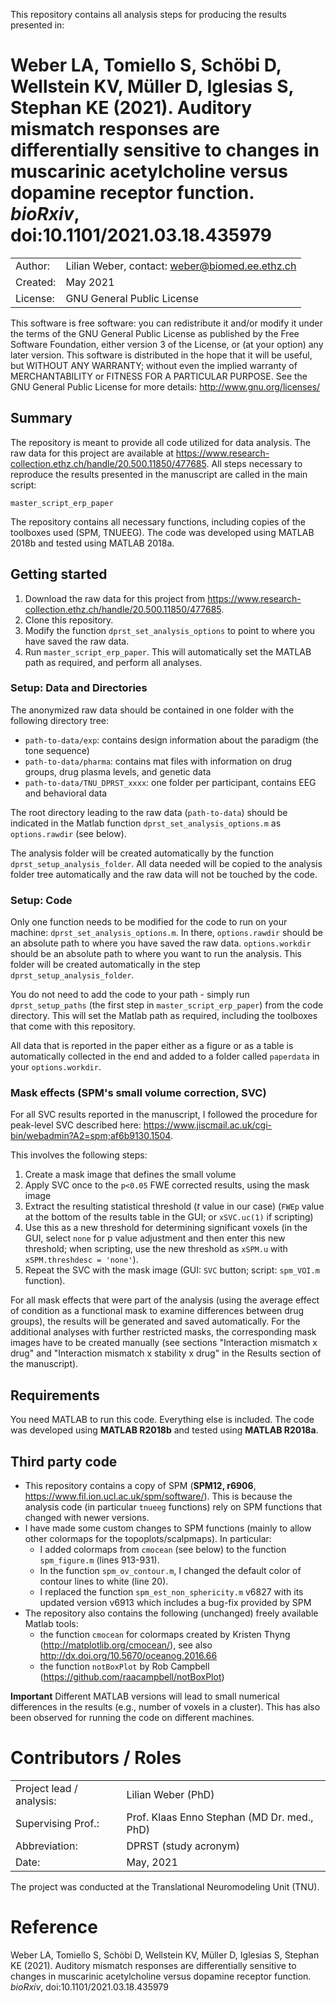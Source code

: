 This repository contains all analysis steps for producing the results presented in:

Weber LA, Tomiello S, Schöbi D, Wellstein KV, Müller D, Iglesias S, Stephan KE (2021).
Auditory mismatch responses are differentially sensitive to changes in muscarinic 
acetylcholine versus dopamine receptor function. _bioRxiv_, doi:10.1101/2021.03.18.435979
======================================================================================

|           |                                                |
| --------- | ---------------------------------------------- |
| Author:   | Lilian Weber, contact: weber@biomed.ee.ethz.ch |
| Created:  | May 2021                                       |
| License:  | GNU General Public License                     |

This software is free software: you can redistribute it and/or modify it under the terms of the GNU General Public License as published by the Free Software Foundation, either version 3 of the License, or (at your option) any later version. This software is distributed in the hope that it will be useful, but WITHOUT ANY WARRANTY; without even the implied warranty of MERCHANTABILITY or FITNESS FOR A PARTICULAR PURPOSE.
See the GNU General Public License for more details: http://www.gnu.org/licenses/

## Summary
The repository is meant to provide all code utilized for data analysis. The raw data for this project are available 
at https://www.research-collection.ethz.ch/handle/20.500.11850/477685. All steps necessary to reproduce the results presented in the manuscript are called in the main script:
```
master_script_erp_paper
```
The repository contains all necessary functions, including copies of the toolboxes used (SPM, TNUEEG). The code was
developed using MATLAB 2018b and tested using MATLAB 2018a.

## Getting started
1. Download the raw data for this project from https://www.research-collection.ethz.ch/handle/20.500.11850/477685.
2. Clone this repository.
3. Modify the function `dprst_set_analysis_options` to point to where you have saved the raw data.
4. Run `master_script_erp_paper`. This will automatically set the MATLAB path as required, and perform all analyses.

### Setup: Data and Directories
The anonymized raw data should be contained in one folder with the following directory tree:
- `path-to-data/exp`: contains design information about the paradigm (the tone sequence)
- `path-to-data/pharma`: contains mat files with information on drug groups, drug plasma levels, and genetic data
- `path-to-data/TNU_DPRST_xxxx`: one folder per participant, contains EEG and behavioral data
							
The root directory leading to the raw data (`path-to-data`) should be indicated in the
Matlab function `dprst_set_analysis_options.m` as `options.rawdir` (see below).

The analysis folder will be created automatically by the function 
`dprst_setup_analysis_folder`. All data needed will be copied to the analysis folder
tree automatically and the raw data will not be touched by the code. 

### Setup: Code
Only one function needs to be modified for the code to run on your machine: `dprst_set_analysis_options.m`.
In there, `options.rawdir` should be an absolute path to where you have saved the raw data.
`options.workdir` should be an absolute path to where you want to run the analysis. This folder will be created
automatically in the step `dprst_setup_analysis_folder`.

You do not need to add the code to your path - simply run `dprst_setup_paths` (the first step in `master_script_erp_paper`) from the code directory. This will set the Matlab path as required, including the 
toolboxes that come with this repository. 

All data that is reported in the paper either as a figure or as a table is automatically collected in the end 
and added to a folder called `paperdata` in your `options.workdir`. 

### Mask effects (SPM's small volume correction, SVC)
For all SVC results reported in the manuscript, I followed the procedure for peak-level SVC described here:
https://www.jiscmail.ac.uk/cgi-bin/webadmin?A2=spm;af6b9130.1504. 

This involves the following steps:
1. Create a mask image that defines the small volume
2. Apply SVC once to the `p<0.05` FWE corrected results, using the mask image
3. Extract the resulting statistical threshold (_t_ value in our case) (`FWEp` value at the bottom of the results table in the GUI; or `xSVC.uc(1)` if scripting)
4. Use this as a new threshold for determining significant voxels (in the GUI, select `none` for p value adjustment and then enter this new threshold; when scripting, use the new threshold as `xSPM.u` with `xSPM.threshdesc = 'none'`).
5. Repeat the SVC with the mask image (GUI: `SVC` button; script: `spm_VOI.m` function).

For all mask effects that were part of the analysis (using the average effect of condition as a functional mask to examine differences between drug groups), the results will be generated and saved automatically. For the additional analyses with further restricted masks, the corresponding mask images have to be created manually (see sections "Interaction mismatch x drug" and "Interaction mismatch x stability x drug" in the Results section of the manuscript).

## Requirements
You need MATLAB to run this code. Everything else is included. The code was developed using **MATLAB R2018b** 
and tested using **MATLAB R2018a**.

## Third party code
- This repository contains a copy of SPM (**SPM12, r6906**, https://www.fil.ion.ucl.ac.uk/spm/software/). This is because the analysis code (in particular `tnueeg` functions) rely on SPM functions that changed with newer versions. 
- I have made some custom changes to SPM functions (mainly to allow other colormaps for the topoplots/scalpmaps). In particular: 
  - I added colormaps from `cmocean` (see below) to the function `spm_figure.m` (lines 913-931).
  - In the function `spm_ov_contour.m`, I changed the default color of contour lines to white (line 20). 
  - I replaced the function `spm_est_non_sphericity.m` v6827 with its updated version v6913 which includes a bug-fix provided by SPM
- The repository also contains the following (unchanged) freely available Matlab tools:
  - the function `cmocean` for colormaps created by Kristen Thyng (http://matplotlib.org/cmocean/), see also http://dx.doi.org/10.5670/oceanog.2016.66
  - the function `notBoxPlot` by Rob Campbell (https://github.com/raacampbell/notBoxPlot)

**Important** Different MATLAB versions will lead to small numerical differences in the results (e.g., number of voxels in a cluster). This has also been observed for running the code on different machines.


# Contributors / Roles
|                               |                                             |
| ----------------------------- | ------------------------------------------- |
| Project lead / analysis:      | Lilian Weber (PhD)                          |
| Supervising Prof.:            | Prof. Klaas Enno Stephan (MD Dr. med., PhD) |
| Abbreviation:                 | DPRST (study acronym)                       |
| Date:                         | May, 2021                                   |

The project was conducted at the Translational Neuromodeling Unit (TNU).

# Reference
Weber LA, Tomiello S, Schöbi D, Wellstein KV, Müller D, Iglesias S, Stephan KE (2021).
Auditory mismatch responses are differentially sensitive to changes in muscarinic 
acetylcholine versus dopamine receptor function. *bioRxiv*, doi:10.1101/2021.03.18.435979
